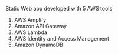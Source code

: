 Static Web app developed with 5 AWS tools

1. AWS Amplify
2. Amazon API Gateway
3. AWS Lambda 
4. AWS Identity and Access Management 
5. Amazon DynamoDB
